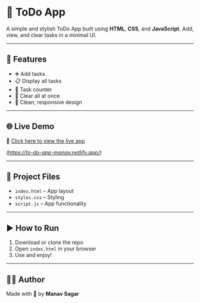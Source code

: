 # 📝 ToDo App

A simple and stylish ToDo App built using **HTML**, **CSS**, and **JavaScript**. Add, view, and clear tasks in a minimal UI.

---

## 🚀 Features

- ➕ Add tasks
- 📋 Display all tasks
- 🔢 Task counter
- 🧹 Clear all at once
- 🎨 Clean, responsive design

---

## 🌐 Live Demo

🔗 [Click here to view the live app](https://to-do-app-manav.netlify.app/)

_(https://to-do-app-manav.netlify.app/)_

---

## 📁 Project Files

- `index.html` – App layout
- `styles.css` – Styling
- `script.js` – App functionality

---

## ▶️ How to Run

1. Download or clone the repo
2. Open `index.html` in your browser
3. Use and enjoy!

---

## 👨‍💻 Author

Made with 💙 by **Manav Sagar**
